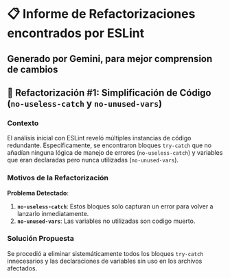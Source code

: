 # 📋 Informe de Refactorizaciones encontrados por ESLint
Generado por Gemini, para mejor comprension de cambios
---

## 🔧 Refactorización #1: Simplificación de Código (`no-useless-catch` y `no-unused-vars`)

### Contexto
El análisis inicial con ESLint reveló múltiples instancias de código redundante. Específicamente, se encontraron bloques `try-catch` que no añadían ninguna lógica de manejo de errores (`no-useless-catch`) y variables que eran declaradas pero nunca utilizadas (`no-unused-vars`).

### Motivos de la Refactorización
**Problema Detectado**:
1.  **`no-useless-catch`**: Estos bloques solo capturan un error para volver a lanzarlo inmediatamente.
2.  **`no-unused-vars`**: Las variables no utilizadas son codigo muerto.

### Solución Propuesta
Se procedió a eliminar sistemáticamente todos los bloques `try-catch` innecesarios y las declaraciones de variables sin uso en los archivos afectados.
